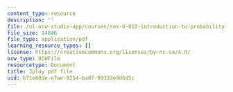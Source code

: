 ```yaml
---
content_type: resource
description: ''
file: /ol-ocw-studio-app/courses/res-6-012-introduction-to-probability-spring-2018/b71e68dee7ae9254ba0799333e9d6d5c_bXmDp8R8n8U.pdf
file_size: 14846
file_type: application/pdf
learning_resource_types: []
license: https://creativecommons.org/licenses/by-nc-sa/4.0/
ocw_type: OCWFile
resourcetype: Document
title: 3play pdf file
uid: b71e68de-e7ae-9254-ba07-99333e9d6d5c
---
```

